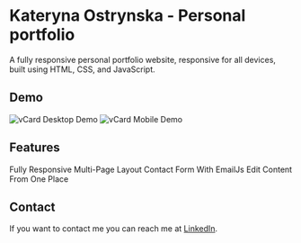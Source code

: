 # Kateryna Ostrynska - Personal portfolio

A fully responsive personal portfolio website, responsive for all devices, built using HTML, CSS, and JavaScript.

## Demo

![vCard Desktop Demo](./website-demo-image/desktop.png "Desktop Demo")
![vCard Mobile Demo](./website-demo-image/mobile.png "Mobile Demo")

## Features

Fully Responsive
Multi-Page Layout
Contact Form With EmailJs
Edit Content From One Place

## Contact

If you want to contact me you can reach me at [LinkedIn](https://www.linkedin.com/in/kateryna-ostrynska-9155b0151/).
